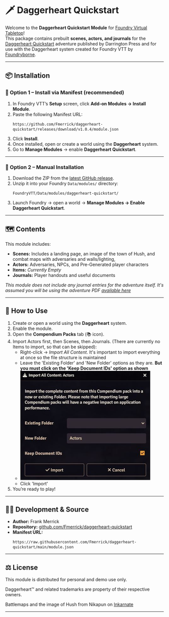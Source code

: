 # 🗡️ Daggerheart Quickstart

Welcome to the **Daggerheart Quickstart Module** for [Foundry Virtual Tabletop](https://foundryvtt.com/)!  
This package contains prebuilt **scenes, actors, and journals** for the [Daggerheart Quickstart](https://www.daggerheart.com/wp-content/uploads/2025/05/Quickstart-Adventure-5-20-2025.pdf) adventure published by Darrington Press and for use with the Daggerheart system created for Foundry VTT by [Foundryborne](https://foundryborne.online/).

---

## 📦 Installation

### 🧭 Option 1 – Install via Manifest (recommended)
1. In Foundry VTT’s **Setup** screen, click **Add-on Modules → Install Module**.  
2. Paste the following Manifest URL:
   ```
   https://github.com/Fmerrick/daggerheart-quickstart/releases/download/v1.0.4/module.json
   ```
3. Click **Install**.
4. Once installed, open or create a world using the **Daggerheart** system.  
5. Go to **Manage Modules** → enable **Daggerheart Quickstart**.

---

### 🧰 Option 2 – Manual Installation
1. Download the ZIP from the [latest GitHub release](https://github.com/Fmerrick/daggerheart-quickstart/releases).  
2. Unzip it into your Foundry `Data/modules/` directory:
   ```
   FoundryVTT/Data/modules/daggerheart-quickstart/
   ```
3. Launch Foundry → open a world → **Manage Modules → Enable Daggerheart Quickstart**.

---

## 🗺️ Contents

This module includes:
- **Scenes:** Includes a landing page, an image of the town of Hush, and combat maps with adversaries and walls/lighting,   
- **Actors:** Adversaries, NPCs, and Pre-Generated player characters
- **Items:** *Currently Empty*
- **Journals:** Player handouts and useful documents

*This module does not include any journal entries for the adventure itself. It's assumed you will be using the adventure PDF [available here](https://www.daggerheart.com/wp-content/uploads/2025/05/Quickstart-Adventure-5-20-2025.pdf)*


---

## 🧩 How to Use

1. Create or open a world using the **Daggerheart** system.  
2. Enable the module.  
3. Open the **Compendium Packs** tab (📚 icon).  
4. Import Actors first, then Scenes, then Journals. (There are currently no Items to import, so that can be skipped): 
      - Right-click → *Import All Content*. It's important to import everything at once so the file structure is maintained
      - Leave the 'Existing Folder' and 'New Folder' options as they are. **But you must click on the 'Keep Document IDs' option as shown**
      - ![Import Options](https://github.com/Fmerrick/daggerheart-quickstart/blob/main/Import.JPG?raw=true)
      - Click 'Import'
5. You’re ready to play!

---

## 🧑‍💻 Development & Source

- **Author:** Frank Merrick  
- **Repository:** [github.com/Fmerrick/daggerheart-quickstart](https://github.com/Fmerrick/daggerheart-quickstart)  
- **Manifest URL:**  
  ```
  https://raw.githubusercontent.com/Fmerrick/daggerheart-quickstart/main/module.json
  ```

---

## ⚖️ License

This module is distributed for personal and demo use only.  

Daggerheart™ and related trademarks are property of their respective owners.

Battlemaps and the image of Hush from Nikapun on [Inkarnate](https://inkarnate.com/profile/k8mLnA-nikapun)


---
